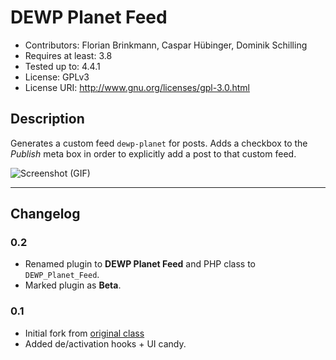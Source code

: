 # DEWP Planet Feed #
* Contributors:      Florian Brinkmann, Caspar Hübinger, Dominik Schilling
* Requires at least: 3.8
* Tested up to:      4.4.1
* License:           GPLv3
* License URI:       http://www.gnu.org/licenses/gpl-3.0.html

## Description ##
Generates a custom feed `dewp-planet` for posts. Adds a checkbox to the _Publish_ meta box in order to explicitly add a post to that custom feed.

![Screenshot (GIF)](https://github.com/deworg/dewp-planet-feed/blob/master/screenshot.gif?raw=true)

---

## Changelog

### 0.2
* Renamed plugin to __DEWP Planet Feed__ and PHP class to `DEWP_Planet_Feed`.
* Marked plugin as __Beta__.

### 0.1
* Initial fork from [original class](https://github.com/ocean90/wpgrafie-theme/blob/master/classes/class-ds-wpgrafie-wp-planet-feed.php)
* Added de/activation hooks + UI candy.
